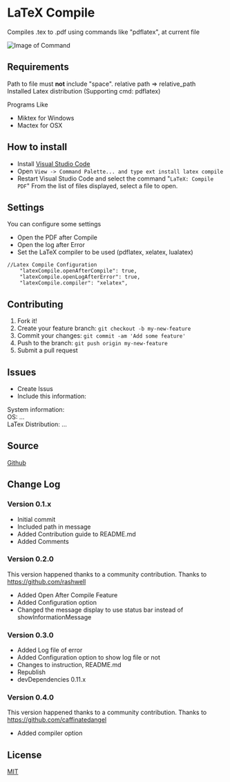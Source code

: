 # LaTeX Compile

Compiles .tex to .pdf using commands like "pdflatex", at current file

![Image of Command](https://raw.githubusercontent.com/mathiasfrohlich/vscode-LaTeXCompile/master/images/command.png)

## Requirements
Path to file must **not** include "space". relative path => relative_path<br />
Installed Latex distribution (Supporting cmd: pdflatex) 

Programs Like
* Miktex for Windows 
* Mactex for OSX

## How to install
* Install [Visual Studio Code](https://code.visualstudio.com/)
* Open `View -> Command Palette... and type ext install latex compile`
* Restart Visual Studio Code and select the command "`LaTeX: Compile PDF`"
  From the list of files displayed, select a file to open.

## Settings
You can configure some settings
* Open the PDF after Compile
* Open the log after Error
* Set the LaTeX compiler to be used (pdflatex, xelatex, lualatex)
```
//Latex Compile Configuration
	"latexCompile.openAfterCompile": true,
	"latexCompile.openLogAfterError": true,
	"latexCompile.compiler": "xelatex",
```

## Contributing

1. Fork it!
2. Create your feature branch: `git checkout -b my-new-feature`
3. Commit your changes: `git commit -am 'Add some feature'`
4. Push to the branch: `git push origin my-new-feature`
5. Submit a pull request

## Issues
* Create Issus
* Include this information: 

System information:<br />
OS: ... <br />
LaTex Distribution: ... <br />

## Source

[Github](https://github.com/mathiasfrohlich/vscode-LaTeXCompile)
        
## Change Log

### Version 0.1.x
* Initial commit
* Included path in message
* Added Contribution guide to README.md
* Added Comments

### Version 0.2.0
This version happened thanks to a community contribution.
Thanks to https://github.com/rashwell
* Added Open After Compile Feature
* Added Configuration option
* Changed the message display to use status bar instead of showInformationMessage

### Version 0.3.0 
* Added Log file of error
* Added Configuration option to show log file or not
* Changes to instruction, README.md 
* Republish 
* devDependencies 0.11.x

### Version 0.4.0
This version happened thanks to a community contribution.
Thanks to https://github.com/caffinatedangel
* Added compiler option

        
## License

[MIT](https://raw.githubusercontent.com/mathiasfrohlich/vscode-LaTeXCompile/master/LICENSE)

